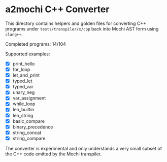 # a2mochi C++ Converter

This directory contains helpers and golden files for converting C++ programs under
`tests/transpiler/x/cpp` back into Mochi AST form using `clang++`.

Completed programs: 14/104

Supported examples:
- [x] print_hello
- [x] for_loop
- [x] let_and_print
- [x] typed_let
- [x] typed_var
- [x] unary_neg
- [x] var_assignment
- [x] while_loop
- [x] len_builtin
- [x] len_string
- [x] basic_compare
- [x] binary_precedence
- [x] string_concat
- [x] string_compare

The converter is experimental and only understands a very small subset of the
C++ code emitted by the Mochi transpiler.
